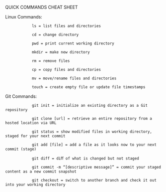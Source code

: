 QUICK COMMANDS CHEAT SHEET

Linux Commands:
                
                ls = list files and directories

                cd = change directory

                pwd = print current working directory

                mkdir = make new directory

                rm = remove files

                cp = copy files and directories
 
                mv = move/rename files and directories

                touch = create empty file or update file timestamps


Git Commands:  

                git init = initialize an existing directory as a Git repository

                git clone [url] = retrieve an entire repository from a hosted location via URL

                git status = show modified files in working directory, staged for your next commit

                git add [file] = add a file as it looks now to your next commit (stage)

                git diff = diﬀ of what is changed but not staged

                git commit -m “[descriptive message]” = commit your staged content as a new commit snapshot

                git checkout = switch to another branch and check it out into your working directory
  
